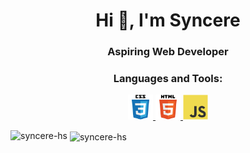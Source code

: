 <h1 align="center">Hi 👋, I'm Syncere</h1>
<h3 align="center">Aspiring Web Developer</h3>


<p align="left">
</p>

<h3 align="center">Languages and Tools:</h3>
<p align="center"> <a href="https://www.w3schools.com/css/" target="_blank" rel="noreferrer"> <img src="https://raw.githubusercontent.com/devicons/devicon/master/icons/css3/css3-original-wordmark.svg" alt="css3" width="40" height="40"/> </a> <a href="https://www.w3.org/html/" target="_blank" rel="noreferrer"> <img src="https://raw.githubusercontent.com/devicons/devicon/master/icons/html5/html5-original-wordmark.svg" alt="html5" width="40" height="40"/> </a> <a href="https://developer.mozilla.org/en-US/docs/Web/JavaScript" target="_blank" rel="noreferrer"> <img src="https://raw.githubusercontent.com/devicons/devicon/master/icons/javascript/javascript-original.svg" alt="javascript" width="40" height="40"/> </a> </p>

<p><img align="left" src="https://github-readme-stats.vercel.app/api/top-langs?username=syncere-hs&show_icons=true&locale=en&layout=compact" alt="syncere-hs" /></p>

<p>&nbsp;<img align="center" src="https://github-readme-stats.vercel.app/api?username=syncere-hs&show_icons=true&locale=en" alt="syncere-hs" /></p>
